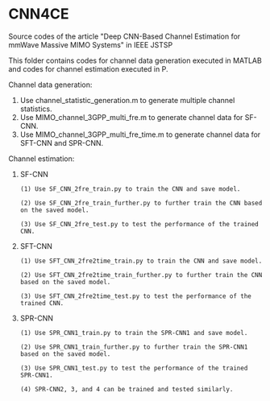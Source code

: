 # CNN4CE
Source codes of the article "Deep CNN-Based Channel Estimation for mmWave Massive MIMO Systems" in IEEE JSTSP

This folder contains codes for channel data generation executed in MATLAB and codes for channel estimation executed in P. 

Channel data generation:
1. Use channel_statistic_generation.m to generate multiple channel statistics.
2. Use MIMO_channel_3GPP_multi_fre.m to generate channel data for SF-CNN.
3. Use MIMO_channel_3GPP_multi_fre_time.m to generate channel data for SFT-CNN and SPR-CNN.

Channel estimation:
1. SF-CNN

       (1) Use SF_CNN_2fre_train.py to train the CNN and save model.

       (2) Use SF_CNN_2fre_train_further.py to further train the CNN based on the saved model.

       (3) Use SF_CNN_2fre_test.py to test the performance of the trained CNN.

2. SFT-CNN

       (1) Use SFT_CNN_2fre2time_train.py to train the CNN and save model.

       (2) Use SFT_CNN_2fre2time_train_further.py to further train the CNN based on the saved model.

       (3) Use SFT_CNN_2fre2time_test.py to test the performance of the trained CNN.
       
3. SPR-CNN

       (1) Use SPR_CNN1_train.py to train the SPR-CNN1 and save model.

       (2) Use SPR_CNN1_train_further.py to further train the SPR-CNN1 based on the saved model.

       (3) Use SPR_CNN1_test.py to test the performance of the trained SPR-CNN1.
       
       (4) SPR-CNN2, 3, and 4 can be trained and tested similarly.
